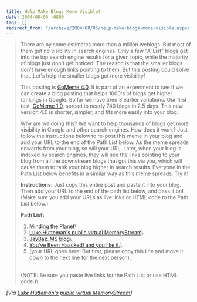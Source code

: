 ```yaml
---
title: Help Make Blogs More Visible!
date: 2004-08-06 -0800
tags: []
redirect_from: "/archive/2004/08/05/help-make-blogs-more-visible.aspx/"
---
```


> There are by some estimates more than a million weblogs. But most of
> them get no visibility in search engines. Only a few "A-List" blogs
> get into the top search engine results for a given topic, while the
> majority of blogs just don't get noticed. The reason is that the
> smaller blogs don't have enough links pointing to them. But this
> posting could solve that. Let's help the smaller blogs get more
> visibility!
>
> This posting is [GoMeme
> 4.0](http://novaspivack.typepad.com/nova_spivacks_weblog/2004/08/what_is_a_gomem.html).
> It is part of an experiment to see if we can create a blog posting
> that helps 1000's of blogs get higher rankings in Google. So far we
> have tried 3 earlier variations. Our first test, [GoMeme
> 1.0](http://novaspivack.typepad.com/nova_spivacks_weblog/2004/08/a_sonar_ping_of.html),
> spread to nearly 740 blogs in 2.5 days. This new version 4.0 is
> shorter, simpler, and fits more easily into your blog.
>
> Why are we doing this? We want to help thousands of blogs get more
> visibility in Google and other search engines. How does it work? Just
> follow the instructions below to re-post this meme in your blog and
> add your URL to the end of the Path List below. As the meme spreads
> onwards from your blog, so will your URL. Later, when your blog is
> indexed by search engines, they will see the links pointing to your
> blog from all the downstream blogs that got this via you, which will
> cause them to rank your blog higher in search results. Everyone in the
> Path List below benefits in a similar way as this meme spreads. Try
> it!
>
> **Instructions:** Just copy this entire post and paste it into your
> blog. Then add your URL to the end of the path list below, and pass it
> on! (Make sure you add your URLs as live links or HTML code to the
> Path List below.)
>
> **Path List**\
> 1. [Minding the Planet](http://www.mindingtheplanet.net)\
> 2. [Luke Hutteman's public virtual
> MemoryStream](http://www.hutteman.com/weblog/)\
> 3. [JayBaz\_MS blog](http://blogs.msdn.com/jaybaz_MS)\
> 4. [You've Been Haacked! and you like it.](https://haacked.com/)\
> 5. (your URL goes here! But first, please copy this line and move it
> down to the next line for the next person).
>
> \
> (NOTE: Be sure you paste live links for the Path List or use HTML
> code.)\

*[Via [Luke Hutteman's public virtual
MemoryStream](http://www.hutteman.com/weblog/2004/08/07-206.html)]*

